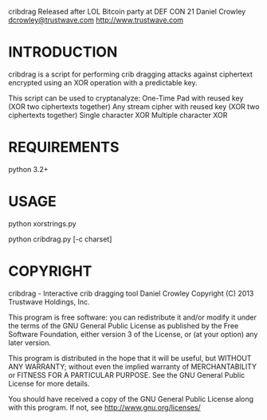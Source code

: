 cribdrag
Released after LOL Bitcoin party at DEF CON 21
Daniel Crowley <dcrowley@trustwave.com>
http://www.trustwave.com

INTRODUCTION
============

cribdrag is a script for performing crib dragging attacks against
ciphertext encrypted using an XOR operation with a predictable key.

This script can be used to cryptanalyze:
One-Time Pad with reused key (XOR two ciphertexts together)
Any stream cipher with reused key (XOR two ciphertexts together)
Single character XOR
Multiple character XOR

REQUIREMENTS
============

python 3.2+

USAGE
=====

python xorstrings.py <ascii hex encoded data> <ascii hex encoded data>

python cribdrag.py [-c charset] <ascii hex encoded ciphertext>

COPYRIGHT
=========

cribdrag - Interactive crib dragging tool
Daniel Crowley
Copyright (C) 2013 Trustwave Holdings, Inc.
 
This program is free software: you can redistribute it and/or modify
it under the terms of the GNU General Public License as published by
the Free Software Foundation, either version 3 of the License, or
(at your option) any later version.

This program is distributed in the hope that it will be useful,
but WITHOUT ANY WARRANTY; without even the implied warranty of
MERCHANTABILITY or FITNESS FOR A PARTICULAR PURPOSE.  See the
GNU General Public License for more details.
 
You should have received a copy of the GNU General Public License
along with this program.  If not, see <http://www.gnu.org/licenses/>
